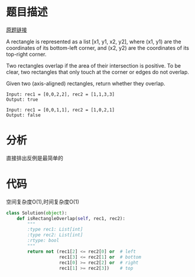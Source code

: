 
# 题目描述
[原题链接](https://leetcode.com/problems/rectangle-overlap/)

A rectangle is represented as a list [x1, y1, x2, y2], where (x1, y1) are the coordinates of its bottom-left corner, and (x2, y2) are the coordinates of its top-right corner.

Two rectangles overlap if the area of their intersection is positive.  To be clear, two rectangles that only touch at the corner or edges do not overlap.

Given two (axis-aligned) rectangles, return whether they overlap.

```
Input: rec1 = [0,0,2,2], rec2 = [1,1,3,3]
Output: true

Input: rec1 = [0,0,1,1], rec2 = [1,0,2,1]
Output: false
```

<!--more-->

# 分析
直接排出反例是最简单的

# 代码
空间复杂度O(1),时间复杂度O(1)
```Python
class Solution(object):
    def isRectangleOverlap(self, rec1, rec2):
        """
        :type rec1: List[int]
        :type rec2: List[int]
        :rtype: bool
        """
        return not (rec1[2] <= rec2[0] or  # left
                    rec1[3] <= rec2[1] or  # bottom
                    rec1[0] >= rec2[2] or  # right
                    rec1[1] >= rec2[3])    # top
```
            